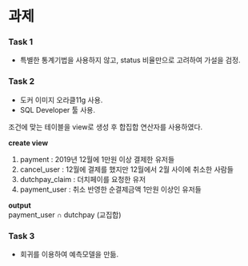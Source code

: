 # 과제 

### Task 1  

- 특별한 통계기법을 사용하지 않고, status 비율만으로 고려하여 가설을 검정.


### Task 2

- 도커 이미지 오라클11g 사용. 
- SQL Developer 툴 사용.

조건에 맞는 테이블을 view로 생성 후 합집합 연산자를 사용하였다.  

**create view**  
1. payment : 2019년 12월에 1만원 이상 결제한 유저들
2. cancel_user : 12월에 결제를 했지만 12월에서 2월 사이에 취소한 사람들
3. dutchpay_claim : 더치페이를 요청한 유저
4. payment_user : 취소 반영한 순결제금액 1만원 이상인 유저들


**output**  
payment_user ∩ dutchpay (교집합)

### Task 3 

- 회귀를 이용하여 예측모델을 만듦.

